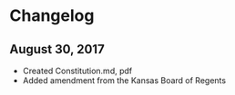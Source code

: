 # Changelog

## August 30, 2017
* Created Constitution.md, pdf
* Added amendment from the Kansas Board of Regents
